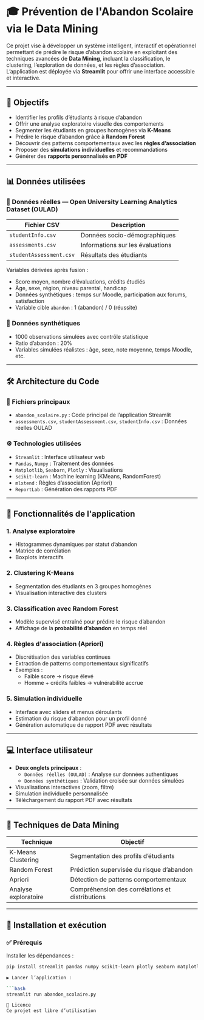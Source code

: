 # 🎓 Prévention de l'Abandon Scolaire via le Data Mining

Ce projet vise à développer un système intelligent, interactif et opérationnel permettant de prédire le risque d’abandon scolaire en exploitant des techniques avancées de **Data Mining**, incluant la classification, le clustering, l’exploration de données, et les règles d’association. L’application est déployée via **Streamlit** pour offrir une interface accessible et interactive.

---

## 📌 Objectifs

- Identifier les profils d’étudiants à risque d’abandon
- Offrir une analyse exploratoire visuelle des comportements
- Segmenter les étudiants en groupes homogènes via **K-Means**
- Prédire le risque d’abandon grâce à **Random Forest**
- Découvrir des patterns comportementaux avec les **règles d’association**
- Proposer des **simulations individuelles** et recommandations
- Générer des **rapports personnalisés en PDF**

---

## 📊 Données utilisées

### 🧪 Données réelles — **Open University Learning Analytics Dataset (OULAD)**

| Fichier CSV              | Description                                    |
|--------------------------|------------------------------------------------|
| `studentInfo.csv`        | Données socio-démographiques                  |
| `assessments.csv`        | Informations sur les évaluations              |
| `studentAssessment.csv`  | Résultats des étudiants                       |

Variables dérivées après fusion :
- Score moyen, nombre d’évaluations, crédits étudiés
- Âge, sexe, région, niveau parental, handicap
- Données synthétiques : temps sur Moodle, participation aux forums, satisfaction
- Variable cible `abandon` : 1 (abandon) / 0 (réussite)

### 🧪 Données synthétiques
- 1000 observations simulées avec contrôle statistique
- Ratio d’abandon : 20%
- Variables simulées réalistes : âge, sexe, note moyenne, temps Moodle, etc.

---

## 🛠️ Architecture du Code

### 📂 Fichiers principaux

- `abandon_scolaire.py` : Code principal de l’application Streamlit
- `assessments.csv`, `studentAssessment.csv`, `studentInfo.csv` : Données réelles OULAD

### ⚙️ Technologies utilisées

- `Streamlit` : Interface utilisateur web
- `Pandas`, `Numpy` : Traitement des données
- `Matplotlib`, `Seaborn`, `Plotly` : Visualisations
- `scikit-learn` : Machine learning (KMeans, RandomForest)
- `mlxtend` : Règles d’association (Apriori)
- `ReportLab` : Génération des rapports PDF

---

## 🔬 Fonctionnalités de l'application

### 1. Analyse exploratoire
- Histogrammes dynamiques par statut d’abandon
- Matrice de corrélation
- Boxplots interactifs

### 2. Clustering K-Means
- Segmentation des étudiants en 3 groupes homogènes
- Visualisation interactive des clusters

### 3. Classification avec Random Forest
- Modèle supervisé entraîné pour prédire le risque d’abandon
- Affichage de la **probabilité d’abandon** en temps réel

### 4. Règles d'association (Apriori)
- Discrétisation des variables continues
- Extraction de patterns comportementaux significatifs
- Exemples :
  - Faible score → risque élevé
  - Homme + crédits faibles → vulnérabilité accrue

### 5. Simulation individuelle
- Interface avec sliders et menus déroulants
- Estimation du risque d’abandon pour un profil donné
- Génération automatique de rapport PDF avec résultats

---

## 💻 Interface utilisateur

- **Deux onglets principaux** :
  - `Données réelles (OULAD)` : Analyse sur données authentiques
  - `Données synthétiques` : Validation croisée sur données simulées
- Visualisations interactives (zoom, filtre)
- Simulation individuelle personnalisée
- Téléchargement du rapport PDF avec résultats

---

## 🧠 Techniques de Data Mining

| Technique           | Objectif                                      |
|---------------------|-----------------------------------------------|
| K-Means Clustering  | Segmentation des profils d’étudiants          |
| Random Forest       | Prédiction supervisée du risque d’abandon     |
| Apriori             | Détection de patterns comportementaux         |
| Analyse exploratoire| Compréhension des corrélations et distributions|

---

## 🚀 Installation et exécution

### ✅ Prérequis

Installer les dépendances :

```bash
pip install streamlit pandas numpy scikit-learn plotly seaborn matplotlib mlxtend reportlab

▶️ Lancer l’application :

```bash
streamlit run abandon_scolaire.py

📘 Licence
Ce projet est libre d’utilisation
